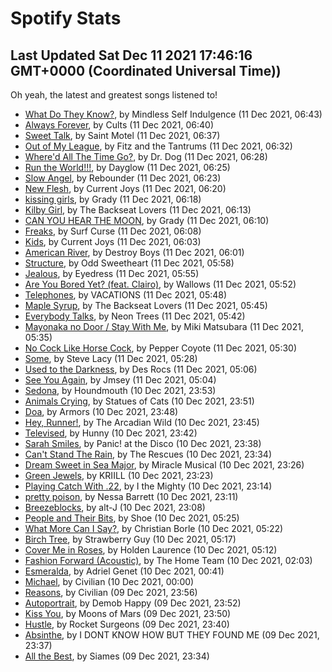 
# Spotify Stats
## Last Updated Sat Dec 11 2021 17:46:16 GMT+0000 (Coordinated Universal Time))

Oh yeah, the latest and greatest songs listened to!

- [What Do They Know?](https://www.last.fm/music/Mindless+Self+Indulgence/_/What+Do+They+Know%3F), by Mindless Self Indulgence (11 Dec 2021, 06:43)
- [Always Forever](https://www.last.fm/music/Cults/_/Always+Forever), by Cults (11 Dec 2021, 06:40)
- [Sweet Talk](https://www.last.fm/music/Saint+Motel/_/Sweet+Talk), by Saint Motel (11 Dec 2021, 06:37)
- [Out of My League](https://www.last.fm/music/Fitz+and+the+Tantrums/_/Out+of+My+League), by Fitz and the Tantrums (11 Dec 2021, 06:32)
- [Where'd All The Time Go?](https://www.last.fm/music/Dr.+Dog/_/Where%27d+All+The+Time+Go%3F), by Dr. Dog (11 Dec 2021, 06:28)
- [Run the World!!!](https://www.last.fm/music/Dayglow/_/Run+the+World!!!), by Dayglow (11 Dec 2021, 06:25)
- [Slow Angel](https://www.last.fm/music/Rebounder/_/Slow+Angel), by Rebounder (11 Dec 2021, 06:23)
- [New Flesh](https://www.last.fm/music/Current+Joys/_/New+Flesh), by Current Joys (11 Dec 2021, 06:20)
- [kissing girls](https://www.last.fm/music/Grady/_/kissing+girls), by Grady (11 Dec 2021, 06:18)
- [Kilby Girl](https://www.last.fm/music/The+Backseat+Lovers/_/Kilby+Girl), by The Backseat Lovers (11 Dec 2021, 06:13)
- [CAN YOU HEAR THE MOON](https://www.last.fm/music/Grady/_/CAN+YOU+HEAR+THE+MOON), by Grady (11 Dec 2021, 06:10)
- [Freaks](https://www.last.fm/music/Surf+Curse/_/Freaks), by Surf Curse (11 Dec 2021, 06:08)
- [Kids](https://www.last.fm/music/Current+Joys/_/Kids), by Current Joys (11 Dec 2021, 06:03)
- [American River](https://www.last.fm/music/Destroy+Boys/_/American+River), by Destroy Boys (11 Dec 2021, 06:01)
- [Structure](https://www.last.fm/music/Odd+Sweetheart/_/Structure), by Odd Sweetheart (11 Dec 2021, 05:58)
- [Jealous](https://www.last.fm/music/Eyedress/_/Jealous), by Eyedress (11 Dec 2021, 05:55)
- [Are You Bored Yet? (feat. Clairo)](https://www.last.fm/music/Wallows/_/Are+You+Bored+Yet%3F+(feat.+Clairo)), by Wallows (11 Dec 2021, 05:52)
- [Telephones](https://www.last.fm/music/VACATIONS/_/Telephones), by VACATIONS (11 Dec 2021, 05:48)
- [Maple Syrup](https://www.last.fm/music/The+Backseat+Lovers/_/Maple+Syrup), by The Backseat Lovers (11 Dec 2021, 05:45)
- [Everybody Talks](https://www.last.fm/music/Neon+Trees/_/Everybody+Talks), by Neon Trees (11 Dec 2021, 05:42)
- [Mayonaka no Door / Stay With Me](https://www.last.fm/music/Miki+Matsubara/_/Mayonaka+no+Door+%2F+Stay+With+Me), by Miki Matsubara (11 Dec 2021, 05:35)
- [No Cock Like Horse Cock](https://www.last.fm/music/Pepper+Coyote/_/No+Cock+Like+Horse+Cock), by Pepper Coyote (11 Dec 2021, 05:30)
- [Some](https://www.last.fm/music/Steve+Lacy/_/Some), by Steve Lacy (11 Dec 2021, 05:28)
- [Used to the Darkness](https://www.last.fm/music/Des+Rocs/_/Used+to+the+Darkness), by Des Rocs (11 Dec 2021, 05:06)
- [See You Again](https://www.last.fm/music/Jmsey/_/See+You+Again), by Jmsey (11 Dec 2021, 05:04)
- [Sedona](https://www.last.fm/music/Houndmouth/_/Sedona), by Houndmouth (10 Dec 2021, 23:53)
- [Animals Crying](https://www.last.fm/music/Statues+of+Cats/_/Animals+Crying), by Statues of Cats (10 Dec 2021, 23:51)
- [Doa](https://www.last.fm/music/Armors/_/Doa), by Armors (10 Dec 2021, 23:48)
- [Hey, Runner!](https://www.last.fm/music/The+Arcadian+Wild/_/Hey,+Runner!), by The Arcadian Wild (10 Dec 2021, 23:45)
- [Televised](https://www.last.fm/music/Hunny/_/Televised), by Hunny (10 Dec 2021, 23:42)
- [Sarah Smiles](https://www.last.fm/music/Panic!+at+the+Disco/_/Sarah+Smiles), by Panic! at the Disco (10 Dec 2021, 23:38)
- [Can't Stand The Rain](https://www.last.fm/music/The+Rescues/_/Can%27t+Stand+The+Rain), by The Rescues (10 Dec 2021, 23:34)
- [Dream Sweet in Sea Major](https://www.last.fm/music/Miracle+Musical/_/Dream+Sweet+in+Sea+Major), by Miracle Musical (10 Dec 2021, 23:26)
- [Green Jewels](https://www.last.fm/music/KRIILL/_/Green+Jewels), by KRIILL (10 Dec 2021, 23:23)
- [Playing Catch With .22](https://www.last.fm/music/I+the+Mighty/_/Playing+Catch+With+.22), by I the Mighty (10 Dec 2021, 23:14)
- [pretty poison](https://www.last.fm/music/Nessa+Barrett/_/pretty+poison), by Nessa Barrett (10 Dec 2021, 23:11)
- [Breezeblocks](https://www.last.fm/music/alt-J/_/Breezeblocks), by alt-J (10 Dec 2021, 23:08)
- [People and Their Bits](https://www.last.fm/music/Shoe/_/People+and+Their+Bits), by Shoe (10 Dec 2021, 05:25)
- [What More Can I Say?](https://www.last.fm/music/Christian+Borle/_/What+More+Can+I+Say%3F), by Christian Borle (10 Dec 2021, 05:22)
- [Birch Tree](https://www.last.fm/music/Strawberry+Guy/_/Birch+Tree), by Strawberry Guy (10 Dec 2021, 05:17)
- [Cover Me in Roses](https://www.last.fm/music/Holden+Laurence/_/Cover+Me+in+Roses), by Holden Laurence (10 Dec 2021, 05:12)
- [Fashion Forward (Acoustic)](https://www.last.fm/music/The+Home+Team/_/Fashion+Forward+(Acoustic)), by The Home Team (10 Dec 2021, 02:03)
- [Esmeralda](https://www.last.fm/music/Adriel+Genet/_/Esmeralda), by Adriel Genet (10 Dec 2021, 00:41)
- [Michael](https://www.last.fm/music/Civilian/_/Michael), by Civilian (10 Dec 2021, 00:00)
- [Reasons](https://www.last.fm/music/Civilian/_/Reasons), by Civilian (09 Dec 2021, 23:56)
- [Autoportrait](https://www.last.fm/music/Demob+Happy/_/Autoportrait), by Demob Happy (09 Dec 2021, 23:52)
- [Kiss You](https://www.last.fm/music/Moons+of+Mars/_/Kiss+You), by Moons of Mars (09 Dec 2021, 23:50)
- [Hustle](https://www.last.fm/music/Rocket+Surgeons/_/Hustle), by Rocket Surgeons (09 Dec 2021, 23:40)
- [Absinthe](https://www.last.fm/music/I+DONT+KNOW+HOW+BUT+THEY+FOUND+ME/_/Absinthe), by I DONT KNOW HOW BUT THEY FOUND ME (09 Dec 2021, 23:37)
- [All the Best](https://www.last.fm/music/Siames/_/All+the+Best), by Siames (09 Dec 2021, 23:34)
